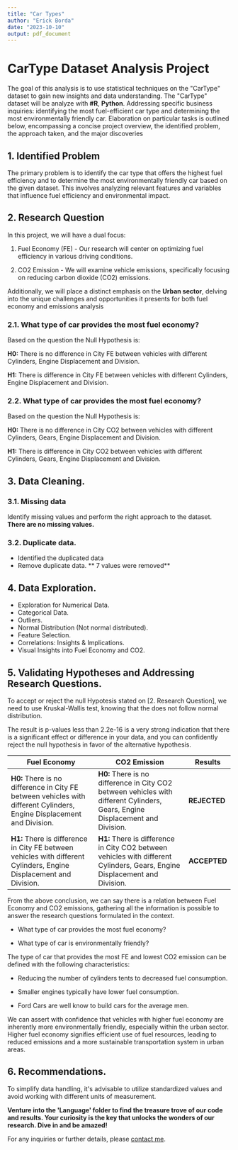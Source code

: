 ```yaml
---
title: "Car Types"
author: "Erick Borda"
date: "2023-10-10"
output: pdf_document
---
```


# CarType Dataset Analysis Project

The goal of this analysis is to use statistical techniques on the "CarType" dataset to gain new insights and data understanding. The "CarType" dataset will be analyze with **#R**, **Python**. Addressing specific business inquiries: identifying the most fuel-efficient car type and determining the most environmentally friendly car. Elaboration on particular tasks is outlined below, encompassing a concise project overview, the identified problem, the approach taken, and the major discoveries

## 1. Identified Problem

The primary problem is to identify the car type that offers the highest fuel efficiency and to determine the most environmentally friendly car based on the given dataset. This involves analyzing relevant features and variables that influence fuel efficiency and environmental impact.

## 2. Research Question

In this project, we will have a dual focus:

1.  Fuel Economy (FE) - Our research will center on optimizing fuel efficiency in various driving conditions.

2.  CO2 Emission - We will examine vehicle emissions, specifically focusing on reducing carbon dioxide (CO2) emissions.

Additionally, we will place a distinct emphasis on the **Urban sector**, delving into the unique challenges and opportunities it presents for both fuel economy and emissions analysis

### 2.1. What type of car provides the most fuel economy?

Based on the question the Null Hypothesis is:

**H0:** There is no difference in City FE between vehicles with different Cylinders, Engine Displacement and Division.

**H1:** There is difference in City FE between vehicles with different Cylinders, Engine Displacement and Division.

### 2.2. What type of car provides the most fuel economy?

Based on the question the Null Hypothesis is:

**H0:** There is no difference in City CO2 between vehicles with different Cylinders, Gears, Engine Displacement and Division.

**H1:** There is difference in City CO2 between vehicles with different Cylinders, Gears, Engine Displacement and Division.

## 3. Data Cleaning.
### 3.1. Missing data

Identify missing values and perform the right approach to the dataset.
**There are no missing values.**

### 3.2. Duplicate data.

* Identified the duplicated data
* Remove duplicate data.
** 7 values were removed**

## 4. Data Exploration.

* Exploration for Numerical Data.
* Categorical Data.
* Outliers.
* Normal Distribution (Not normal distributed).
* Feature Selection.
* Correlations: Insights & Implications.
* Visual Insights into Fuel Economy and CO2.

## 5. Validating Hypotheses and Addressing Research Questions.

To accept or reject the null Hypotesis stated on [2. Research Question], we need to use Kruskal-Wallis test, knowing that the does not follow normal distribution.

The result is p-values less than 2.2e-16 is a very strong indication that there is a significant effect or difference in your data, and you can confidently reject the null hypothesis in favor of the alternative hypothesis.

| Fuel Economy                                                                                                           | CO2 Emission                                                                                                                   | Results      |
|---------------------------|----------------------------|-----------------|
| **H0:** There is no difference in City FE between vehicles with different Cylinders, Engine Displacement and Division. | **H0:** There is no difference in City CO2 between vehicles with different Cylinders, Gears, Engine Displacement and Division. | **REJECTED** |
| **H1:** There is difference in City FE between vehicles with different Cylinders, Engine Displacement and Division.    | **H1:** There is difference in City CO2 between vehicles with different Cylinders, Gears, Engine Displacement and Division.    | **ACCEPTED** |

From the above conclusion, we can say there is a relation between Fuel Economy and CO2 emissions, gathering all the information is possible to answer the research questions formulated in the context.

-   What type of car provides the most fuel economy?

-   What type of car is environmentally friendly?

The type of car that provides the most FE and lowest CO2 emission can be defined with the following characteristics:

-   Reducing the number of cylinders tents to decreased fuel consumption.

-   Smaller engines typically have lower fuel consumption.

-   Ford Cars are well know to build cars for the average men.

We can assert with confidence that vehicles with higher fuel economy are inherently more environmentally friendly, especially within the urban sector. Higher fuel economy signifies efficient use of fuel resources, leading to reduced emissions and a more sustainable transportation system in urban areas.

## 6. Recommendations.

To simplify data handling, it's advisable to utilize standardized values and avoid working with different units of measurement.

**Venture into the 'Language' folder to find the treasure trove of our code and results. Your curiosity is the key that unlocks the wonders of our research. Dive in and be amazed!**

For any inquiries or further details, please [contact me](mailto:erickborda96@.com).
